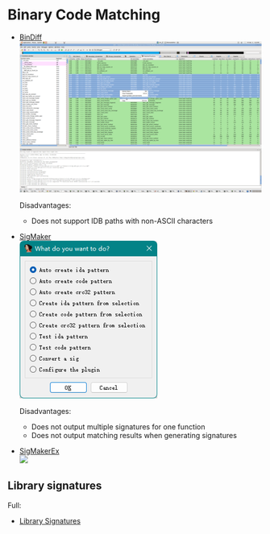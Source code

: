 # Binary Code Matching
- [BinDiff](https://www.zynamics.com/software.html)  
  ![](images/BinDiff-MatchedFunctions.png)

  Disadvantages:
  - Does not support IDB paths with non-ASCII characters

- [SigMaker](https://github.com/ajkhoury/SigMaker-x64)  
  ![](images/SigMaker.png)

  Disadvantages:
  - Does not output multiple signatures for one function
  - Does not output matching results when generating signatures

- [SigMakerEx](https://github.com/kweatherman/sigmakerex)  
  ![](https://github.com/kweatherman/sigmakerex/blob/ad4182201abff782faa2be3b8a47af1e36b2c20b/images/main.png?raw=true)

## Library signatures
Full:
- [Library Signatures](https://github.com/Chaoses-Ib/library-signatures)